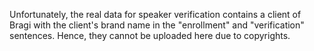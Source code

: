 Unfortunately, the real data for speaker verification contains a client of Bragi with the client's brand name in the "enrollment" and "verification" sentences. Hence, they cannot be uploaded here due to copyrights.